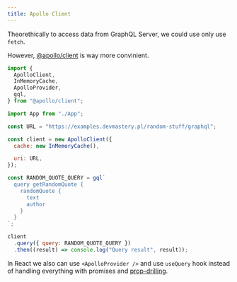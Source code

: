 ```yaml
---
title: Apollo Client
---
```


Theorethically to access data from GraphQL Server, we could use only use `fetch`.

However, [@apollo/client](https://www.apollographql.com/docs/react/) is way more convinient.

```js
import {
  ApolloClient,
  InMemoryCache,
  ApolloProvider,
  gql,
} from "@apollo/client";

import App from "./App";

const URL = "https://examples.devmastery.pl/random-stuff/graphql";

const client = new ApolloClient({
  cache: new InMemoryCache(),

  uri: URL,
});

const RANDOM_QUOTE_QUERY = gql`
  query getRandomQuote {
    randomQuote {
      text
      author
    }
  }
`;

client
  .query({ query: RANDOM_QUOTE_QUERY })
  .then((result) => console.log("Query result", result));
```

In React we also can use `<ApolloProvider />` and use `useQuery` hook instead of handling everything with promises and [prop-drilling](/knowledge/react/prop-drilling.md).
